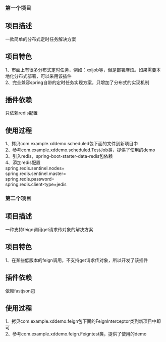 ### 第一个项目

## 项目描述

一款简单的分布式定时任务解决方案

## 项目特色

1、市面上有很多分布式定时任务，例如：xxljob等，但是部署麻烦。如果需要本地化分布式部署，可以采用该插件<br>
2、完全兼容spring自带的定时任务实现方案，只增加了分布式的实现机制

## 插件依赖

只依赖redis配置

## 使用过程

1、拷贝com.example.xddemo.scheduled包下面的文件到新项目中<br>
2、参考com.example.xddemo.scheduled.TestJob类，提供了使用的demo<br>
3、引入redis，spring-boot-starter-data-redis包依赖<br>
4、添加redis配置<br>
spring.redis.sentinel.nodes=<br>
spring.redis.sentinel.master=<br>
spring.redis.password=<br>
spring.redis.client-type=jedis

### 第二个项目

## 项目描述

一种支持feign调用get请求传对象的解决方案

## 项目特色

1、在某些低版本的feign调用，不支持get请求传对象，所以开发了该插件

## 插件依赖

依赖fastjson包

## 使用过程

1、拷贝com.example.xddemo.feign包下面的FeignInterceptor类到新项目中即可<br>
2、参考com.example.xddemo.feign.Feigntest类，提供了使用的demo<br>


